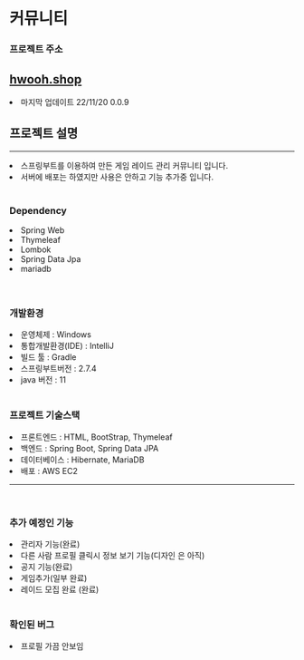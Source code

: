 # 커뮤니티
### 프로젝트 주소
## [hwooh.shop](http://hwooh.shop:8088)
<li>마지막 업데이트 22/11/20  0.0.9</li>

<h2>프로젝트 설명</h2>
<hr>
<li>스프링부트를 이용하여 만든 게임 레이드 관리 커뮤니티 입니다.</li>
<li>서버에 배포는 하였지만 사용은 안하고 기능 추가중 입니다.</li>


<br>
<h3>Dependency</h3>
<li>Spring Web</li>
<li>Thymeleaf</li>
<li>Lombok</li>
<li>Spring Data Jpa</li>
<li>mariadb</li>
<br><br>
<h3>개발환경</h3>
<li>운영체제 : Windows</li>
<li>통합개발환경(IDE) : IntelliJ</li>
<li>빌드 툴 : Gradle</li>
<li>스프링부트버전 : 2.7.4</li>
<li>java 버전 : 11</li>
<br>

<h3>프로젝트 기술스택</h3>
<li>프론트엔드 : HTML, BootStrap, Thymeleaf</li>
<li>백엔드 : Spring Boot, Spring Data JPA</li>
<li>데이터베이스 : Hibernate, MariaDB</li>
<li>배포 : AWS EC2</li>
<hr>

<br>
<h3>추가 예정인 기능</h3>
<li>관리자 기능(완료)</li>
<li>다른 사람 프로필 클릭시 정보 보기 기능(디자인 은 아직)</li>
<li>공지 기능(완료)</li>
<li>게임추가(일부 완료)</li>
<li>레이드 모집 완료 (완료)</li>
<br>
<h3>확인된 버그</h3>
<li>프로필 가끔 안보임</li>





